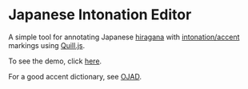 # Japanese Intonation Editor

A simple tool for annotating Japanese [hiragana](https://en.wikipedia.org/wiki/Hiragana) with [intonation/accent](https://en.wikipedia.org/wiki/Japanese_pitch_accent) markings using [Quill.js](https://quilljs.com/guides/building-a-custom-module/).

To see the demo, click [here](https://torazem.github.io/japanese-intonation-editor).

For a good accent dictionary, see [OJAD](http://www.gavo.t.u-tokyo.ac.jp/ojad/eng/pages/home).